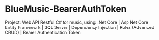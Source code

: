 # BlueMusic-BearerAuthToken

 Project: Web API Restful C# for music, using:
 .Net Core | 
 Asp Net Core Entity Framework | 
 SQL Server | 
 Dependency Injection | 
 Roles (Advanced CRUD) | 
 Bearer Authentication Token

